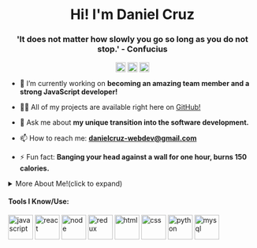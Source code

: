 <h1 align="center"> Hi! I'm Daniel Cruz</h1>
<h3 align="center">'It does not matter how slowly you go so long as you do not stop.'  - Confucius</h3>

<p align="center">
<a href="https://twitter.com/danielpgcruz" target="blank"><img align="center" src="https://cdn.jsdelivr.net/npm/simple-icons@3.0.1/icons/twitter.svg" alt="danielpgcruz" height="20" width="20" /></a>
<a href="https://linkedin.com/in/danielpcruz" target="blank"><img align="center" src="https://cdn.jsdelivr.net/npm/simple-icons@3.0.1/icons/linkedin.svg" alt="danielpcruz" height="20" width="20" /></a>
<a href="https://danielcruz.netlify.app" target="blank"><img align="center" src="https://cdn.jsdelivr.net/npm/simple-icons@3.0.1/icons/javascript.svg" alt="danielpcruz" height="20" width="20" /></a>







- 🔭 I’m currently working on **becoming an amazing team member and a strong JavaScript developer!**

- 👨‍💻 All of my projects are available right here on [GitHub!](https://github.com/danielcruz1)

- 💬 Ask me about **my unique transition into the software development.**

- 📫 How to reach me: **danielcruz-webdev@gmail.com**

- ⚡ Fun fact: **Banging your head against a wall for one hour, burns 150 calories.**


<details>

<summary>More About Me!(click to expand)</summary>
<p align="left">  
<strong> For the last year and a half, thanks to Lambda School's part time full stack web dev program, I have been pouring my heart and soul into learning how to code. I chose the full stack web development route because I believe in understanding a product from front to back, and because my brain doesn't allow me to only understand half of a thing! It's much easier to sell a whole thing as opposed to a half of a thing!
</strong></p>  

</details> 

#### Tools I Know/Use:

<p align="left">
  
  <img src="https://img.icons8.com/ios/50/000000/javascript.png" alt="javascript" width="50" height="50"/>
  <img src="https://img.icons8.com/dotty/80/000000/react.png" alt="react" width="50" height="50"/>
  <img src="https://img.icons8.com/color/48/000000/nodejs.png" alt="node" width="50" height="50"/>
  <img src="https://img.icons8.com/color/48/000000/redux.png" alt="redux" width="50" height="50"/>
  <img src="https://img.icons8.com/color/48/000000/html-5.png" alt="html" width="50" height="50"/>
  <img src="https://img.icons8.com/color/48/000000/css3.png" alt="css" width="50" height="50"/>
  <img src="https://img.icons8.com/color/48/000000/python.png" alt="python" width="50" height="50"/>
  <img src="https://devicons.github.io/devicon/devicon.git/icons/mysql/mysql-original-wordmark.svg" alt="mysql" width="50" height="50"/> 
    
</p>  


<!--
**danielcruz1/danielcruz1** is a ✨ _special_ ✨ repository because its `README.md` (this file) appears on your GitHub profile.

Here are some ideas to get you started:

- 🔭 I’m currently working on ...
- 🌱 I’m currently learning ...
- 👯 I’m looking to collaborate on ...
- 🤔 I’m looking for help with ...
- 💬 Ask me about ...
- 📫 How to reach me: ...
- 😄 Pronouns: ...
- ⚡ Fun fact: ...
-->
